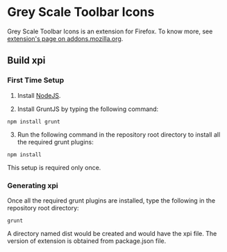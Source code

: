 # Grey Scale Toolbar Icons

Grey Scale Toolbar Icons is an extension for Firefox. To know more, see [extension's page on addons.mozilla.org](https://addons.mozilla.org/firefox/addon/gray-scale-toolbar-icons/).


## Build xpi


### First Time Setup

1. Install [NodeJS](http://nodejs.org#download).

2. Install GruntJS by typing the following command:

```
npm install grunt
```

3. Run the following command in the repository root directory to install all the required grunt plugins: 

```
npm install
```

This setup is required only once.

### Generating xpi
Once all the required grunt plugins are installed, type the following in the repository root directory:

```
grunt
```

A directory named dist would be created and would have the xpi file. The version of extension is obtained from package.json file.
